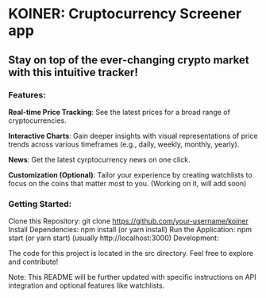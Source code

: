# KOINER: Cruptocurrency Screener app
 
 ## Stay on top of the ever-changing crypto market with this intuitive tracker!

### Features:

**Real-time Price Tracking**: See the latest prices for a broad range of cryptocurrencies.

**Interactive Charts**: Gain deeper insights with visual representations of price trends across various timeframes (e.g., daily, weekly, monthly, yearly).

**News**: Get the latest cyrptocurrency news on one click.

**Customization (Optional)**: Tailor your experience by creating watchlists to focus on the coins that matter most to you. (Working on it, will add soon)



### Getting Started:

Clone this Repository: git clone https://github.com/your-username/koiner
Install Dependencies: npm install (or yarn install)
Run the Application: npm start (or yarn start) (usually http://localhost:3000)
Development:

The code for this project is located in the src directory. Feel free to explore and contribute!

Note: This README will be further updated with specific instructions on API integration and optional features like watchlists.
